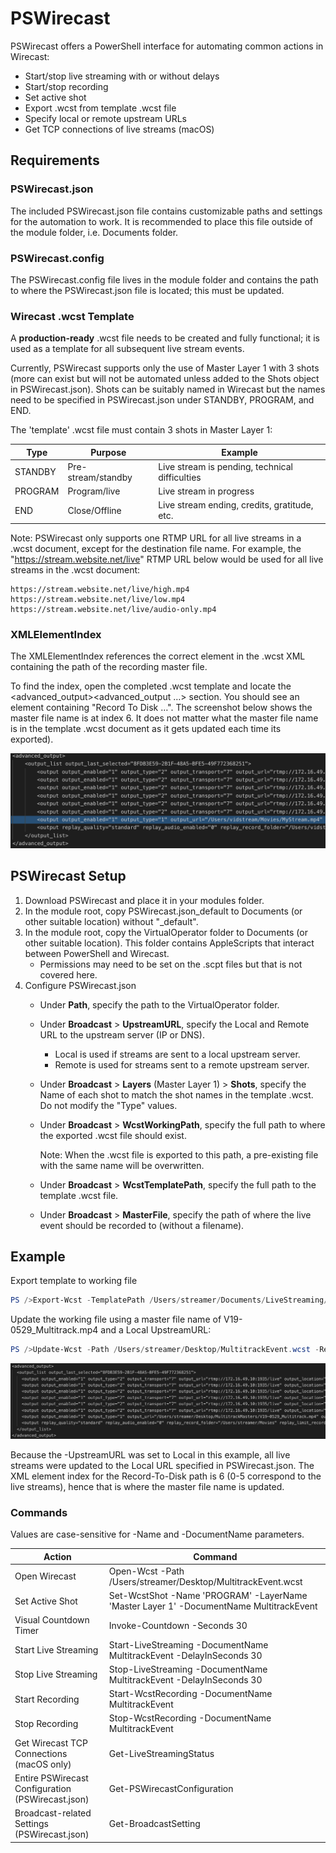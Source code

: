 # PSWirecast

PSWirecast offers a PowerShell interface for automating common actions in Wirecast:
* Start/stop live streaming with or without delays
* Start/stop recording
* Set active shot
* Export .wcst from template .wcst file
* Specify local or remote upstream URLs
* Get TCP connections of live streams (macOS)

## Requirements
### PSWirecast.json
The included PSWirecast.json file contains customizable paths and settings for the automation to work. It is recommended to place this file outside of the module folder, i.e. Documents folder.

### PSWirecast.config
The PSWirecast.config file lives in the module folder and contains the path to where the PSWirecast.json file is located; this must be updated.

### Wirecast .wcst Template
A __production-ready__ .wcst file needs to be created and fully functional; it is used as a template for all subsequent live stream events.

Currently, PSWirecast supports only the use of Master Layer 1 with 3 shots (more can exist but will not be automated unless added to the Shots object in PSWirecast.json). Shots can be suitably named in Wirecast but the names need to be specified in PSWirecast.json under STANDBY, PROGRAM, and END.

The 'template' .wcst file must contain 3 shots in Master Layer 1:

| Type | Purpose | Example |
| --- | --- | --- |
| STANDBY	| Pre-stream/standby | Live stream is pending, technical difficulties |
| PROGRAM | Program/live | Live stream in progress |
| END | Close/Offline | Live stream ending, credits, gratitude, etc. |

Note: PSWirecast only supports one RTMP URL for all live streams in a .wcst document, except for the destination file name. For example, the "https://stream.website.net/live" RTMP URL below would be used for all live streams in the .wcst document:

```
https://stream.website.net/live/high.mp4
https://stream.website.net/live/low.mp4
https://stream.website.net/live/audio-only.mp4
```

### XMLElementIndex
The XMLElementIndex references the correct element in the .wcst XML containing the path of the recording master file.

To find the index, open the completed .wcst template and locate the <advanced_output><advanced_output …> section. You should see an <output> element containing "Record To Disk …". The screenshot below shows the master file name is at index 6. It does not matter what the master file name is in the template .wcst document as it gets updated each time its exported).

![XML Element Index in .wcst](/assets/screenshots/xml_element_index.png "XML Element Index in .wcst")

## PSWirecast Setup

1. Download PSWirecast and place it in your modules folder.
2. In the module root, copy PSWirecast.json_default to Documents (or other suitable location) without "_default".
3. In the module root, copy the VirtualOperator folder to Documents (or other suitable location). This folder contains AppleScripts that interact between PowerShell and Wirecast.
   * Permissions may need to be set on the .scpt files but that is not covered here.
4. Configure PSWirecast.json
   * Under **Path**, specify the path to the VirtualOperator folder.
   * Under **Broadcast** > **UpstreamURL**, specify the Local and Remote URL to the upstream server (IP or DNS).
       * Local is used if streams are sent to a local upstream server.
       * Remote is used for streams sent to a remote upstream server.
   * Under **Broadcast** > **Layers** (Master Layer 1) > **Shots**, specify the Name of each shot to match the shot names in the template .wcst. Do not modify the "Type" values.
   * Under **Broadcast** > **WcstWorkingPath**, specify the full path to where the exported .wcst file should exist.
   
       Note: When the .wcst file is exported to this path, a pre-existing file with the same name will be overwritten.
   * Under **Broadcast** > **WcstTemplatePath**, specify the full path to the template .wcst file.
   * Under **Broadcast** > **MasterFile**, specify the path of where the live event should be recorded to (without a filename).
   
## Example
Export template to working file
```powershell
PS />Export-Wcst -TemplatePath /Users/streamer/Documents/LiveStreaming/MultitrackEventTemplate.wcst -Destination /Users/streamer/Desktop/MultitrackEvent.wcst
```
Update the working file using a master file name of V19-0529_Multitrack.mp4 and a Local UpstreamURL:
```powershell
PS />Update-Wcst -Path /Users/streamer/Desktop/MultitrackEvent.wcst -RecordToDiskPath /Users/streamer/Desktop/MultitrackMasters/V19-0529_Multitrack.mp4 -UpstreamURL Local -RecordToDiskXMLElementIndex 6
```
![XML Element Index Updated in .wcst](/assets/screenshots/xml_element_index_updated.png "XML Element Index Updated in .wcst")

Because the -UpstreamURL was set to Local in this example, all live streams were updated to the Local URL specified in PSWirecast.json. The XML element index for the Record-To-Disk path is 6 (0-5 correspond to the live streams), hence that is where the master file name is updated.

### Commands
Values are case-sensitive for -Name and -DocumentName parameters.

| Action | Command |
| --- | --- |
| Open Wirecast | Open-Wcst -Path /Users/streamer/Desktop/MultitrackEvent.wcst |
| Set Active Shot | Set-WcstShot -Name 'PROGRAM' -LayerName 'Master Layer 1' -DocumentName MultitrackEvent |
| Visual Countdown Timer | Invoke-Countdown -Seconds 30 |
| Start Live Streaming | Start-LiveStreaming -DocumentName MultitrackEvent -DelayInSeconds 30 |
| Stop Live Streaming | Stop-LiveStreaming -DocumentName MultitrackEvent -DelayInSeconds 30 |
| Start Recording | Start-WcstRecording -DocumentName MultitrackEvent |
| Stop Recording | Stop-WcstRecording -DocumentName MultitrackEvent |
| Get Wirecast TCP Connections (macOS only) | Get-LiveStreamingStatus |
| Entire PSWirecast Configuration (PSWirecast.json) | Get-PSWirecastConfiguration |
| Broadcast-related Settings (PSWirecast.json) | Get-BroadcastSetting |	